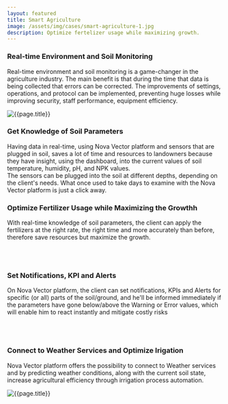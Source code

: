 ```yaml
---
layout: featured
title: Smart Agriculture
image: /assets/img/cases/smart-agriculture-1.jpg
description: Optimize fertelizer usage while maximizing growth.
---
```


<div class="row">
    <div class="col-md-12">
        <div class="service-details mb-40">
            <h3>Real-time Environment and Soil Monitoring</h3>
            <p>
                Real-time environment and soil monitoring is a game-changer in the agriculture industry. The main benefit is that during the time that data is being collected that errors can be corrected. The improvements of settings, operations, and protocol can be implemented, preventing huge losses while improving security, staff performance, equipment efficiency.
            </p>
        </div>
    </div>
</div>
<div class="row">
    <div class="col-xl-6 col-lg-12">
        <div class="s-details-img mb-30">
            <img src="{{site.baseurl}}/assets/img/cases/agriculture/agriculture-hardware.jpg" alt="{{page.title}}">
        </div>
    </div>
    <div class="col-xl-6 col-lg-12">
        <div class="service-details mb-40">
            <h3>Get Knowledge of Soil Parameters</h3>
            <p>
                Having data in real-time, using Nova Vector platform and sensors that are plugged in soil, saves a lot of time and resources to landowners because they have insight, using the dashboard, into the current values of soil temperature, humidity, pH, and NPK values.
                <br>
                The sensors can be plugged into the soil at different depths,  depending on the client's needs. 
                What once used to take days to examine with the Nova Vector platform is just a click away.
            </p>
        </div>
    </div>
</div>

<div class="row">
    <div class="col-xl-6 col-lg-12">
        <div class="service-details mb-40">
            <h3>Optimize Fertilizer Usage while Maximizing the Growthh</h3>
            <p>With real-time knowledge of soil parameters, the client can apply the fertilizers at the right rate, the right time and more accurately than before, therefore save resources but maximize the growth.</p>
            <br><br>
            <h3>Set Notifications, KPI and Alerts</h3>
            <p>On Nova Vector platform, the client can set notifications, KPIs and Alerts for specific (or all) parts of the soil/ground, and he'll be informed immediately if the parameters have gone below/above the Warning or Error values, which will enable him to react instantly and mitigate costly risks</p>
            <br><br>
            <h3>Connect to Weather Services and Optimize Irigation</h3>
            <p>Nova Vector platform offers the possibility to connect to Weather services and by predicting weather conditions, along with the current soil state, increase agricultural efficiency through irrigation process automation.
            </p>
        </div>
    </div>
    <div class="col-xl-6 col-lg-12">
        <div class="s-details-img mb-30">
            <img src="{{site.baseurl}}/assets/img/cases/agriculture/agriculture-data.jpg" alt="{{page.title}}">
        </div>
    </div>
</div>

